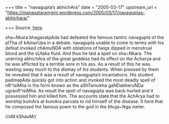 +++
title = "navagupta’s abhichAra"
date = "2005-03-17"
upstream_url = "https://manasataramgini.wordpress.com/2005/03/17/navaguptas-abhichara/"

+++
Source: [here](https://manasataramgini.wordpress.com/2005/03/17/navaguptas-abhichara/).

sha\~Nkara bhagavatpAda had defeated the famous tantric navagupta of the
pITha of kAmarUpa in a debate. navagupta unable to come to terms with
his defeat invoked chAmuNDA with oblations of twigs dipped in menstrual
blood and the sUtaka fluid. And thus he laid a spell on sha\~Nkara. The
unerring abhichAra of the great goddess had its effect on the Acharya
and he was afflicted by a terrible sore in his ass. As a result of this
he was wasting away much to the dismay of his students. When pressed by
them he revealed that it was a result of navagupta’s incantations. His
student padmapAda quickly got into action and invoked the most deadly
spell of nR^isiMha in the form known as the aShTamukha gaNDabheruNDa
ugranR^isiMha. As result the spell of navagupta was back-hurled and it
possessed him and killed him. The accounts state that the AchArya had to
worship kumAra at kumAra parvata to rid himself of the disease. It here
that he composed the famous poem to the god in the bhuja\~Nga meter.

//oM kShauM//

